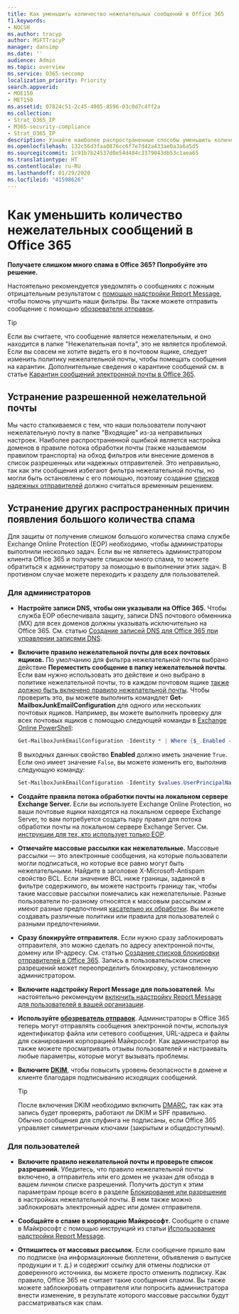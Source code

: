 ```yaml
---
title: Как уменьшить количество нежелательных сообщений в Office 365
f1.keywords:
- NOCSH
ms.author: tracyp
author: MSFTTracyP
manager: dansimp
ms.date: ''
audience: Admin
ms.topic: overview
ms.service: O365-seccomp
localization_priority: Priority
search.appverid:
- MOE150
- MET150
ms.assetid: 07824c51-2c45-4005-8596-03c0d7c4ff2a
ms.collection:
- Strat_O365_IP
- M365-security-compliance
- Strat_O365_IP
description: Узнайте наиболее распространенные способы уменьшить количество спама и другой нежелательной почты в Office 365.
ms.openlocfilehash: 132c56d3faa0876cc6f7e7d42a433ae0a3a6a5d5
ms.sourcegitcommit: 1c91b7b24537d0e54d484c3379043db53c1aea65
ms.translationtype: HT
ms.contentlocale: ru-RU
ms.lasthandoff: 01/29/2020
ms.locfileid: "41598626"
---
```

# <a name="how-to-reduce-spam-email-in-office-365"></a>Как уменьшить количество нежелательных сообщений в Office 365

 **Получаете слишком много спама в Office 365? Попробуйте это решение.**

Настоятельно рекомендуется уведомлять о сообщениях с ложным отрицательным результатом с [помощью надстройки Report Message](https://support.office.com/article/b5caa9f1-cdf3-4443-af8c-ff724ea719d2), чтобы помочь улучшить наши фильтры. Вы также можете отправить сообщение с помощью [обозревателя отправок](admin-submission.md).

> [!TIP]
> Если вы считаете, что сообщение является нежелательным, и оно находится в папке "Нежелательная почта", это не является проблемой. Если вы совсем не хотите видеть его в почтовом ящике, следует изменить политику нежелательной почты, чтобы помещать сообщения на карантин. Дополнительные сведения о карантине сообщений см. в статье [Карантин сообщений электронной почты в Office 365](quarantine-email-messages.md).

## <a name="fixing-allowed-spam"></a>Устранение разрешенной нежелательной почты

Мы часто сталкиваемся с тем, что наши пользователи получают нежелательную почту в папке "Входящие" из-за неправильных настроек. Наиболее распространенной ошибкой является настройка доменов в правиле потока обработки почты (также называемом правилом транспорта) на обход фильтров или внесение доменов в список разрешенных или надежных отправителей. Это неправильно, так как эти сообщения избегают фильтра нежелательной почты, но могли быть остановлены с его помощью, поэтому создание [списков надежных отправителей](create-safe-sender-lists-in-office-365.md) должно считаться временным решением.

## <a name="solutions-to-other-common-causes-of-getting-too-much-spam"></a>Устранение других распространенных причин появления большого количества спама

Для защиты от получения слишком большого количества спама службе Exchange Online Protection (EOP) необходимо, чтобы администраторы выполнили несколько задач. Если вы не являетесь администратором клиента Office 365 и получаете слишком много спама, то можете обратиться к администратору за помощью в выполнении этих задач. В противном случае можете переходить к разделу для пользователей.

### <a name="for-admins"></a>Для администраторов

- **Настройте записи DNS, чтобы они указывали на Office 365.** Чтобы служба EOP обеспечивала защиту, записи DNS почтового обменника (MX) для всех доменов должны указывать исключительно на Office 365. См. статью [Создание записей DNS для Office 365 при управлении записями DNS](https://support.office.com/article/b0f3fdca-8a80-4e8e-9ef3-61e8a2a9ab23).

- **Включите правило нежелательной почты для всех почтовых ящиков.** По умолчанию для фильтра нежелательной почты выбрано действие **Переместить сообщение в папку нежелательной почты**. Если вам нужно использовать это действие и оно выбрано в политике нежелательной почты, то в каждом почтовом ящике [также должно быть включено правило нежелательной почты](https://support.office.com/article/5ae3ea8e-cf41-4fa0-b02a-3b96e21de089). Чтобы проверить это, вы можете выполнить командлет **Get-MailboxJunkEmailConfiguration** для одного или нескольких почтовых ящиков. Например, вы можете выполнить проверку для всех почтовых ящиков с помощью следующей команды в [Exchange Online PowerShell](https://docs.microsoft.com/powershell/exchange/exchange-online/connect-to-exchange-online-powershell/connect-to-exchange-online-powershell):

  ```powershell
  Get-MailboxJunkEmailConfiguration -Identity * | Where {$_.Enabled -eq $false}
  ```

  В выходных данных свойство **Enabled** должно иметь значение `True`. Если оно имеет значение `False`, вы можете изменить его, выполнив следующую команду:

  ```powershell
  Set-MailboxJunkEmailConfiguration -Identity $values.UserPrincipalName -Enabled $true
  ```

- **Создайте правила потока обработки почты на локальном сервере Exchange Server.** Если вы используете Exchange Online Protection, но ваши почтовые ящики находятся на локальном сервере Exchange Server, то вам потребуется создать пару правил для потока обработки почты на локальном сервере Exchange Server. См. [инструкции для тех, кто использует только EOP](https://docs.microsoft.com/previous-versions/exchange-server/exchange-150/jj900470(v=exchg.150)).

- **Отмечайте массовые рассылки как нежелательные.** Массовые рассылки — это электронные сообщения, на которые пользователи могли подписаться, но которые все равно могут быть нежелательными. Найдите в заголовке X-Microsoft-Antispam свойство BCL. Если значение BCL ниже границы, заданной в фильтре содержимого, вы можете настроить границу так, чтобы такие массовые рассылки помечались как нежелательные. Разные пользователи по-разному относятся к массовым рассылкам и имеют разные предпочтения [касательно их обработки](https://docs.microsoft.com/office365/SecurityCompliance/bulk-complaint-level-values). Вы можете создавать различные политики или правила для пользователей с разными предпочтениями.

- **Сразу блокируйте отправителя.** Если нужно сразу заблокировать отправителя, это можно сделать по адресу электронной почты, домену или IP-адресу. См. статью [Создание списков блокировки отправителей в Office 365](create-block-sender-lists-in-office-365.md). Запись в пользовательском списке разрешений может переопределить блокировку, установленную администратором.

- **Включите надстройку Report Message для пользователей**. Мы настоятельно рекомендуем [включить надстройку Report Message для пользователей в вашей организации](enable-the-report-message-add-in.md).

- **Используйте [обозреватель отправок](admin-submission.md)**. Администраторы в Office 365 теперь могут отправлять сообщения электронной почты, используя идентификатор файла или сетевого сообщения, URL-адреса и файлы для сканирования корпорацией Майкрософт. Как администратор вы также можете просматривать отзывы пользователей и настраивать любые параметры, которые могут вызывать проблемы.

- **Включите [DKIM](use-dkim-to-validate-outbound-email.md)**, чтобы повысить уровень безопасности в домене и клиенте благодаря подписыванию исходящих сообщений.

  > [!TIP]
  > После включения DKIM необходимо включить [DMARC](use-dkim-to-validate-outbound-email.md), так как эта запись будет проверять, работают ли DKIM и SPF правильно. Обычно сообщения для спуфинга не подписаны, если Office 365 управляет симметричным ключами (закрытым и общедоступным).

### <a name="for-users"></a>Для пользователей

- **Включите правило нежелательной почты и проверьте список разрешений.** Убедитесь, что правило нежелательной почты включено, а отправитель или его домен не указан для обхода в вашем личном списке разрешений. Получить доступ к этим параметрам проще всего в разделе [Блокирование или разрешение](https://support.office.com/article/48c9f6f7-2309-4f95-9a4d-de987e880e46) в настройках нежелательной почты. В нем также можно заблокировать электронный адрес или домен отправителя.

- **Сообщайте о спаме в корпорацию Майкрософт**. Сообщите о спаме в Майкрософт с помощью инструкций из статьи [Использование надстройки Report Message](https://support.office.com/article/b5caa9f1-cdf3-4443-af8c-ff724ea719d2).

- **Отпишитесь от массовых рассылок.** Если сообщение пришло вам по подписке (на информационные бюллетени, объявления о выпуске продукции и т. д.) и содержит ссылку для отмены подписки от доверенного источника, вы можете просто отменить подписку. Как правило, Office 365 не считает такие сообщения спамом. Вы также можете заблокировать отправителя или попросить администратора внести изменение, в результате которого массовые рассылки будут рассматриваться как спам.
